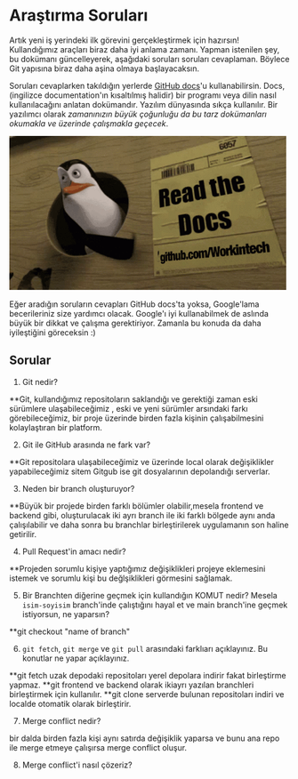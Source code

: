 # Araştırma Soruları

Artık yeni iş yerindeki ilk görevini gerçekleştirmek için hazırsın! Kullandığımız araçları biraz daha iyi anlama zamanı. Yapman istenilen şey, bu dokümanı güncelleyerek, aşağıdaki soruları soruları cevaplaman. Böylece Git yapısına biraz daha aşina olmaya başlayacaksın.

Soruları cevaplarken takıldığın yerlerde [GitHub docs](https://docs.github.com/en)'u kullanabilirsin. Docs, (ingilizce documentation'ın kısaltılmış halidir) bir programı veya dilin nasıl kullanılacağını anlatan dokümandır. Yazılım dünyasında sıkça kullanılır. Bir yazılımcı olarak _zamanınızın büyük çoğunluğu da bu tarz dokümanları okumakla ve üzerinde çalışmakla geçecek_.

![READ THE DOCS](https://github.com/Workintech/FSWeb-S1G1-Projesi-Web-Development-Projesi-icin-Git/blob/main/read-the-docs-wit.gif?raw=true)

Eğer aradığın soruların cevapları GitHub docs'ta yoksa, Google'lama becerileriniz size yardımcı olacak. Google'ı iyi kullanabilmek de aslında büyük bir dikkat ve çalışma gerektiriyor. Zamanla bu konuda da daha iyileştiğini göreceksin :)

## Sorular

1. Git nedir?

**Git, kullandığımız repositoların saklandığı ve gerektiği zaman eski sürümlere ulaşabileceğimiz , eski ve yeni sürümler arsındaki farkı görebileceğimiz, bir proje üzerinde birden fazla kişinin çalışabilmesini kolaylaştıran bir platform.

2. Git ile GitHub arasında ne fark var?

**Git repositolara ulaşabileceğimiz ve üzerinde local olarak değişiklikler yapabileceğimiz sitem Gitgub ise git dosyalarının depolandığı serverlar.

3. Neden bir branch oluşturuyor?

**Büyük bir projede birden farklı bölümler olabilir,mesela frontend ve backend gibi, oluşturulacak iki ayrı branch ile iki farklı bölgede aynı anda çalışılabilir ve daha sonra bu branchlar birleştirilerek uygulamanın son haline getirilir.

4. Pull Request'in amacı nedir?

**Projeden sorumlu kişiye yaptığımız değişiklikleri projeye eklemesini istemek ve sorumlu kişi bu değlşiklikleri görmesini sağlamak.

5. Bir Branchten diğerine geçmek için kullandığın KOMUT nedir? Mesela `isim-soyisim` branch'inde çalıştığını hayal et ve main branch'ine geçmek istiyorsun, ne yaparsın?

**git checkout "name of branch"

6. `git fetch`, `git merge` ve `git pull` arasındaki farklıarı açıklayınız. Bu konutlar ne yapar açıklayınız.

**git fetch uzak depodaki repositoları yerel depolara indirir fakat birleştirme yapmaz.
**git frontend ve backend  olarak ikiayrı yazılan branchleri birleştirmek için kullanılır.
**git clone serverde bulunan repositoları indiri ve localde otomatik olarak birleştirir.

7. Merge conflict nedir?

bir dalda birden fazla kişi aynı satırda değişiklik yaparsa ve bunu ana repo ile merge etmeye çalışırsa merge conflict oluşur.


8. Merge conflict'i nasıl çözeriz?



